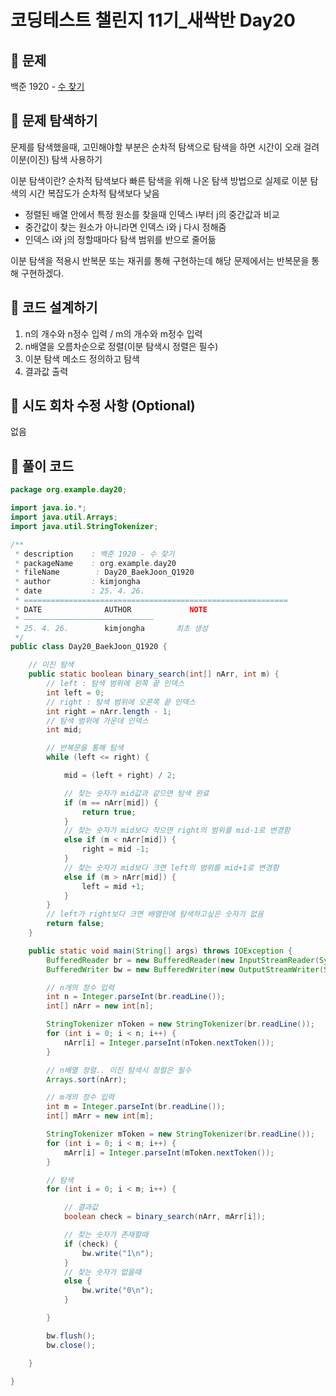 # 코딩테스트 챌린지 11기_새싹반 Day20

## 📌 문제
백준 1920 - [수 찾기](https://www.acmicpc.net/problem/1920)

## 📌 문제 탐색하기
문제를 탐색했을때, 고민해야할 부분은 순차적 탐색으로 탐색을 하면 시간이 오래 걸려 이분(이진) 탐색 사용하기

이분 탐색이란? 순차적 탐색보다 빠른 탐색을 위해 나온 탐색 방법으로 실제로 이분 탐색의 시간 복잡도가 순차적 탐색보다 낮음
- 정렬된 배열 안에서 특정 원소를 찾을때 인덱스 i부터 j의 중간값과 비교
- 중간값이 찾는 원소가 아니라면 인덱스 i와 j 다시 정해줌
- 인덱스 i와 j의 정할때마다 탐색 범위를 반으로 줄어듦

이분 탐색을 적용시 반복문 또는 재귀를 통해 구현하는데 해당 문제에서는 반복문을 통해 구현하겠다.

## 📌 코드 설계하기
1. n의 개수와 n정수 입력 / m의 개수와 m정수 입력
2. n배열을 오름차순으로 정렬(이분 탐색시 정렬은 필수)
3. 이분 탐색 메소드 정의하고 탐색
4. 결과값 출력

## 📌 시도 회차 수정 사항 (Optional)
없음

## 📌 풀이 코드
```java
package org.example.day20;

import java.io.*;
import java.util.Arrays;
import java.util.StringTokenizer;

/**
 * description    : 백준 1920 - 수 찾기
 * packageName    : org.example.day20
 * fileName        : Day20_BaekJoon_Q1920
 * author         : kimjongha
 * date           : 25. 4. 26.
 * ===========================================================
 * DATE              AUTHOR             NOTE
 * —————————————————————————————
 * 25. 4. 26.        kimjongha       최초 생성
 */
public class Day20_BaekJoon_Q1920 {

    // 이진 탐색
    public static boolean binary_search(int[] nArr, int m) {
        // left : 탐색 범위에 왼쪽 끝 인덱스
        int left = 0;
        // right : 탐색 범위에 오른쪽 끝 인덱스
        int right = nArr.length - 1;
        // 탐색 범위에 가운데 인덱스
        int mid;

        // 반복문을 통해 탐색
        while (left <= right) {

            mid = (left + right) / 2;

            // 찾는 숫자가 mid값과 같으면 탐색 완료
            if (m == nArr[mid]) {
                return true;
            }
            // 찾는 숫자가 mid보다 작으면 right의 범위를 mid-1로 변경함
            else if (m < nArr[mid]) {
                right = mid -1;
            }
            // 찾는 숫자가 mid보다 크면 left의 범위를 mid+1로 변경함
            else if (m > nArr[mid]) {
                left = mid +1;
            }
        }
        // left가 right보다 크면 배열안에 탐색하고싶은 숫자가 없음
        return false;
    }

    public static void main(String[] args) throws IOException {
        BufferedReader br = new BufferedReader(new InputStreamReader(System.in));
        BufferedWriter bw = new BufferedWriter(new OutputStreamWriter(System.out));

        // n개의 정수 입력
        int n = Integer.parseInt(br.readLine());
        int[] nArr = new int[n];

        StringTokenizer nToken = new StringTokenizer(br.readLine());
        for (int i = 0; i < n; i++) {
            nArr[i] = Integer.parseInt(nToken.nextToken());
        }

        // n배열 정렬.. 이진 탐색시 정렬은 필수
        Arrays.sort(nArr);

        // m개의 정수 입력
        int m = Integer.parseInt(br.readLine());
        int[] mArr = new int[m];

        StringTokenizer mToken = new StringTokenizer(br.readLine());
        for (int i = 0; i < m; i++) {
            mArr[i] = Integer.parseInt(mToken.nextToken());
        }

        // 탐색
        for (int i = 0; i < m; i++) {

            // 결과값
            boolean check = binary_search(nArr, mArr[i]);

            // 찾는 숫자가 존재할때
            if (check) {
                bw.write("1\n");
            }
            // 찾는 숫자가 없을때
            else {
                bw.write("0\n");
            }

        }

        bw.flush();
        bw.close();

    }

}







